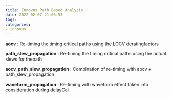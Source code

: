 ```yaml
---
title: Innovus Path Based Analysis
date: 2022-02-07 21:06:53
tags:
categories:
- innovus
---
```


**aocv** : Re-timing the timing critical paths using the LOCV deratingfactors

**path_slew_propagation** : Re-timing the timing critical paths using the actual slews for thepath

**aocv_path_slew_propagation** : Combination of re-timing with aocv + path_slew_propagation

**waveform_propagation** : Re-timing with waveform effect taken into consideration during delayCal
